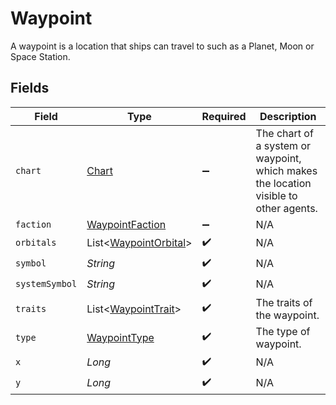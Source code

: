 # Waypoint

A waypoint is a location that ships can travel to such as a Planet, Moon or Space Station.


## Fields

| Field                                                                                | Type                                                                                 | Required                                                                             | Description                                                                          |
| ------------------------------------------------------------------------------------ | ------------------------------------------------------------------------------------ | ------------------------------------------------------------------------------------ | ------------------------------------------------------------------------------------ |
| `chart`                                                                              | [Chart](../../models/shared/Chart.md)                                                | :heavy_minus_sign:                                                                   | The chart of a system or waypoint, which makes the location visible to other agents. |
| `faction`                                                                            | [WaypointFaction](../../models/shared/WaypointFaction.md)                            | :heavy_minus_sign:                                                                   | N/A                                                                                  |
| `orbitals`                                                                           | List<[WaypointOrbital](../../models/shared/WaypointOrbital.md)>                      | :heavy_check_mark:                                                                   | N/A                                                                                  |
| `symbol`                                                                             | *String*                                                                             | :heavy_check_mark:                                                                   | N/A                                                                                  |
| `systemSymbol`                                                                       | *String*                                                                             | :heavy_check_mark:                                                                   | N/A                                                                                  |
| `traits`                                                                             | List<[WaypointTrait](../../models/shared/WaypointTrait.md)>                          | :heavy_check_mark:                                                                   | The traits of the waypoint.                                                          |
| `type`                                                                               | [WaypointType](../../models/shared/WaypointType.md)                                  | :heavy_check_mark:                                                                   | The type of waypoint.                                                                |
| `x`                                                                                  | *Long*                                                                               | :heavy_check_mark:                                                                   | N/A                                                                                  |
| `y`                                                                                  | *Long*                                                                               | :heavy_check_mark:                                                                   | N/A                                                                                  |